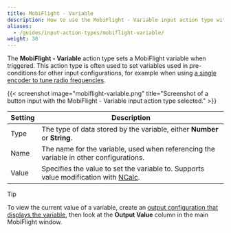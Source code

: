 ```yaml
---
title: MobiFlight - Variable
description: How to use the MobiFlight - Variable input action type with MobiFlight.
aliases:
  - /guides/input-action-types/mobiflight-variable/
weight: 30
---
```


The **MobiFlight - Variable** action type sets a MobiFlight variable when triggered. This action type is often used to set variables used in pre-conditions for other input configurations, for example when using [a single encoder to tune radio frequencies](/guides/single-encoder-com-tuning/).

{{< screenshot image="mobiflight-variable.png" title="Screenshot of a button input with the MobiFlight - Variable input action type selected." >}}

| Setting | Description                                                                                                                 |
| ------- | --------------------------------------------------------------------------------------------------------------------------- |
| Type    | The type of data stored by the variable, either **Number** or **String**.                                                   |
| Name    | The name for the variable, used when referencing the variable in other configurations.                                      |
| Value   | Specifies the value to set the variable to. Supports value modification with [NCalc](/guides/modifying-values-with-ncalc/). |

> [!TIP]
> To view the current value of a variable, create an [output configuration that displays the variable](/features/output-variable-types/mobiflight-variable/), then look at the **Output Value** column in the main MobiFlight window.
